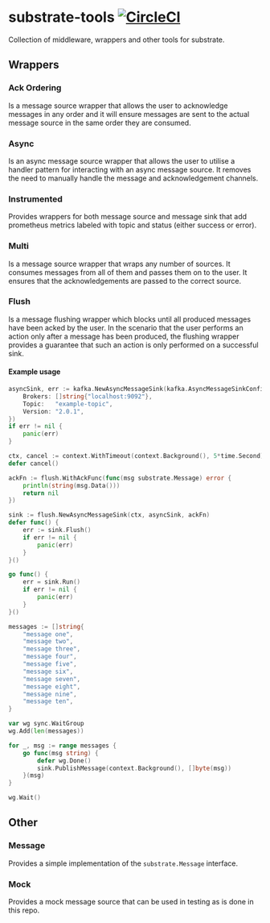 # substrate-tools [![CircleCI](https://circleci.com/gh/uw-labs/substrate-tools.svg?style=svg)](https://circleci.com/gh/uw-labs/substrate-tools)
Collection of middleware, wrappers and other tools for substrate.

## Wrappers

### Ack Ordering
Is a message source wrapper that allows the user to acknowledge messages in any order and it will ensure
messages are sent to the actual message source in the same order they are consumed.

### Async
Is an async message source wrapper that allows the user to utilise a handler pattern for interacting
with an async message source. It removes the need to manually handle the message and acknowledgement
channels.

### Instrumented
Provides wrappers for both message source and message sink that add prometheus metrics labeled with topic and status (either success or error).

### Multi
Is a message source wrapper that wraps any number of sources. It consumes messages from all of them and passes them on to the user.
It ensures that the acknowledgements are passed to the correct source.

### Flush
Is a message flushing wrapper which blocks until all produced messages have been acked by the user. In the scenario that the user performs an action only after a message has been produced, the flushing wrapper provides a guarantee that such an action is only performed on a successful sink.

#### Example usage

```go
asyncSink, err := kafka.NewAsyncMessageSink(kafka.AsyncMessageSinkConfig{
	Brokers: []string{"localhost:9092"},
	Topic:   "example-topic",
	Version: "2.0.1",
})
if err != nil {
	panic(err)
}

ctx, cancel := context.WithTimeout(context.Background(), 5*time.Second)
defer cancel()

ackFn := flush.WithAckFunc(func(msg substrate.Message) error {
	println(string(msg.Data()))
	return nil
})

sink := flush.NewAsyncMessageSink(ctx, asyncSink, ackFn)
defer func() {
	err := sink.Flush()
	if err != nil {
		panic(err)
	}
}()

go func() {
	err = sink.Run()
	if err != nil {
		panic(err)
	}
}()

messages := []string{
	"message one",
	"message two",
	"message three",
	"message four",
	"message five",
	"message six",
	"message seven",
	"message eight",
	"message nine",
	"message ten",
}

var wg sync.WaitGroup
wg.Add(len(messages))

for _, msg := range messages {
	go func(msg string) {
		defer wg.Done()
		sink.PublishMessage(context.Background(), []byte(msg))
	}(msg)
}

wg.Wait()
```

## Other

### Message
Provides a simple implementation of the `substrate.Message` interface.

### Mock
Provides a mock message source that can be used in testing as is done in this repo.
